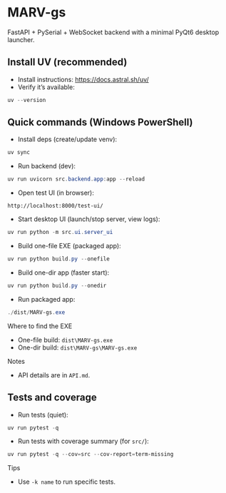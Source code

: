 # MARV-gs

FastAPI + PySerial + WebSocket backend with a minimal PyQt6 desktop launcher.

## Install UV (recommended)
- Install instructions: https://docs.astral.sh/uv/
- Verify it’s available:
```powershell
uv --version
```

## Quick commands (Windows PowerShell)

- Install deps (create/update venv):
```powershell
uv sync
```

- Run backend (dev):
```powershell
uv run uvicorn src.backend.app:app --reload
```

- Open test UI (in browser):
```
http://localhost:8000/test-ui/
```

- Start desktop UI (launch/stop server, view logs):
```powershell
uv run python -m src.ui.server_ui
```

- Build one-file EXE (packaged app):
```powershell
uv run python build.py --onefile
```

- Build one-dir app (faster start):
```powershell
uv run python build.py --onedir
```

- Run packaged app:
```powershell
./dist/MARV-gs.exe
```

Where to find the EXE
- One-file build: `dist\MARV-gs.exe`
- One-dir build: `dist\MARV-gs\MARV-gs.exe`

Notes
- API details are in `API.md`.

## Tests and coverage

- Run tests (quiet):
```powershell
uv run pytest -q
```

- Run tests with coverage summary (for `src/`):
```powershell
uv run pytest -q --cov=src --cov-report=term-missing
```

Tips
- Use `-k name` to run specific tests.

